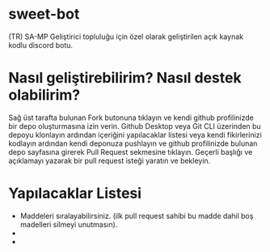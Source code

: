 # sweet-bot
(TR) SA-MP Geliştirici topluluğu için özel olarak geliştirilen açık kaynak kodlu discord botu.

# Nasıl geliştirebilirim? Nasıl destek olabilirim?
Sağ üst tarafta bulunan Fork butonuna tıklayın ve kendi github profilinizde bir depo oluşturmasına izin verin. Github Desktop veya Git CLI üzerinden bu depoyu klonlayın ardından içeriğini yapılacaklar listesi veya kendi fikirlerinizi kodlayın ardından kendi deponuza pushlayın ve github profilinizde bulunan depo sayfasına girerek Pull Request sekmesine tıklayın. Geçerli başlığı ve açıklamayı yazarak bir pull request isteği yaratın ve bekleyin.

# Yapılacaklar Listesi
- Maddeleri sıralayabilirsiniz. (ilk pull request sahibi bu madde dahil boş madelleri silmeyi unutmasın).
-
-